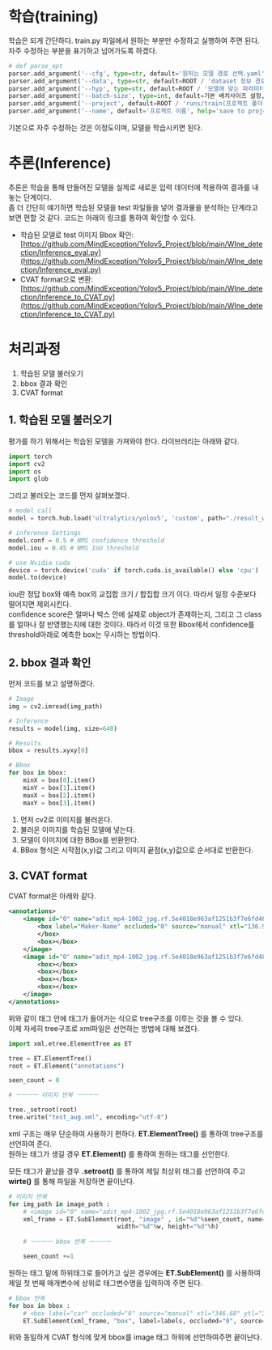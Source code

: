 # 학습(training)

학습은 되게 간단하다. train.py 파일에서 원하는 부분만 수정하고 실행하여 주면 된다.  
자주 수정하는 부분을 표기하고 넘어가도록 하겠다.

```py
# def parse_opt
parser.add_argument('--cfg', type=str, default='원하는 모델 경로 선택.yaml', help='model.yaml path')
parser.add_argument('--data', type=str, default=ROOT / 'dataset 정보 경로 선택.yaml', help='dataset.yaml path')
parser.add_argument('--hyp', type=str, default=ROOT / '모델에 맞는 파라미터 경로 설정.yaml', help='hyperparameters path')
parser.add_argument('--batch-size', type=int, default=기본 배치사이즈 설정, help='total batch size for all GPUs, -1 for autobatch')
parser.add_argument('--project', default=ROOT / 'runs/train(프로젝트 폴더 설정)', help='save to project/name')
parser.add_argument('--name', default='프로젝트 이름', help='save to project/name')
```

기본으로 자주 수정하는 것은 이정도이며, 모델을 학습시키면 된다.

# 추론(Inference)

추론은 학습을 통해 만들어진 모델을 실제로 새로운 입력 데이터에 적용하여 결과를 내놓는 단계이다.  
좀 더 간단히 얘기하면 학습된 모델을 test 파일들을 넣어 결과물을 분석하는 단계라고 보면 편할 것 같다. 
코드는 아래의 링크를 통하여 확인할 수 있다.
* 학습된 모델로 test 이미지 Bbox 확인: [https://github.com/MindException/Yolov5_Project/blob/main/WIne_detection/Inference_eval.py](https://github.com/MindException/Yolov5_Project/blob/main/WIne_detection/Inference_eval.py)
* CVAT format으로 변환: [https://github.com/MindException/Yolov5_Project/blob/main/WIne_detection/Inference_to_CVAT.py](https://github.com/MindException/Yolov5_Project/blob/main/WIne_detection/Inference_to_CVAT.py)

# 처리과정
1. 학습된 모델 불러오기
2. bbox 결과 확인
3. CVAT format

## 1. 학습된 모델 불러오기

평가를 하기 위해서는 학습된 모델을 가져와야 한다. 라이브러리는 아래와 같다.

```py
import torch
import cv2
import os
import glob
```

그리고 불러오는 코드를 먼저 살펴보겠다.
```py
# model call
model = torch.hub.load('ultralytics/yolov5', 'custom', path="./result_wine_model/weights/best.pt")

# inference Settings
model.conf = 0.5 # NMS confidence threshold
model.iou = 0.45 # NMS IoU threshold

# use Nvidia cuda
device = torch.device('cuda' if torch.cuda.is_available() else 'cpu')
model.to(device)
```

iou란 정답 box와 예측 box의 교집합 크기 / 합집합 크기 이다. 따라서 일정 수준보다 떨어지면 제외시킨다.  
confidence score은 얼마나 박스 안에 실제로 object가 존재하는지, 그리고 그 class를 얼마나 잘 반영했는지에 대한 것이다. 따라서 이것 또한 Bbox에서 confidence를 threshold아래로 예측한 box는 무시하는 방법이다.

## 2. bbox 결과 확인

먼저 코드를 보고 설명하겠다.
```py
# Image
img = cv2.imread(img_path)

# Inference
results = model(img, size=640)

# Results
bbox = results.xyxy[0]

# Bbox
for box in bbox:
    minX = box[0].item()
    minY = box[1].item()
    maxX = box[2].item()
    maxY = box[3].item()
```

1. 먼저 cv2로 이미지를 불러온다.
2. 불러온 이미지를 학습된 모델에 넣는다.
3. 모델이 이미지에 대한 BBox를 반환한다.
4. BBox 형식은 시작점(x,y)값 그리고 이미지 끝점(x,y)값으로 순서대로 반환한다.

## 3. CVAT format

CVAT format은 아래와 같다.

```xml
<annotations>
    <image id="0" name="adit_mp4-1002_jpg.rf.5e4018e963af1251b3f7e6fd487c479e.jpg" width="640" height="480">
        <box label="Maker-Name" occluded="0" source="manual" xtl="136.969" ytl="219.297" xbr="338.13" ybr="273.325" z_order="0">
        </box>
        <box></box>
    </image>
    <image id="0" name="adit_mp4-1002_jpg.rf.5e4018e963af1251b3f7e6fd487c43249e.jpg" width="640" height="480">
        <box></box>
        <box></box>
        <box></box>
        <box></box>
    </image>
</annotations>
```

위와 같이 태그 안에 태그가 들어가는 식으로 tree구조를 이루는 것을 볼 수 있다.  
이제 자세히 tree구조로 xml파일은 선언하는 방법에 대해 보겠다.  

```py
import xml.etree.ElementTree as ET

tree = ET.ElementTree()
root = ET.Element("annotations")

seen_count = 0

# ㅡㅡㅡㅡ 이미지 반복 ㅡㅡㅡㅡ

tree._setroot(root)
tree.write("test_aug.xml", encoding="utf-8")
```
xml 구조는 매우 단순하여 사용하기 편하다. __ET.ElementTree()__ 를 통하여 tree구조를 선언하여 준다.  
원하는 태그가 생길 경우 __ET.Element()__ 를 통하여 원하는 태그를 선언한다.  

모든 태그가 끝났을 경우 __.setroot()__ 를 통하여 제일 최상위 태그를 선언하여 주고 __wirte()__ 를 통해 파일을 저장하면 끝이난다.
```py
# 이미지 반복
for img_path in image_path :
    # <image id="0" name="adit_mp4-1002_jpg.rf.5e4018e963af1251b3f7e6fd487c479e.jpg" width="640" height="480">
    xml_frame = ET.SubElement(root, "image" , id="%d"%seen_count, name=image_name,
                              width="%d"%w, height="%d"%h)
    
    # ㅡㅡㅡㅡ bbox 반복 ㅡㅡㅡㅡ

    seen_count +=1
```
원하는 태그 밑에 하위태그로 들어가고 싶은 경우에는 __ET.SubElement()__ 를 사용하여 제일 첫 번째 매개변수에 상위로 태그변수명을 입력하여 주면 된다.

```py
# bbox 반복
for box in bbox :
    # <box label="car" occluded="0" source="manual" xtl="346.68" ytl="325.63" xbr="427.46" ybr="404.08" z_order="0"> </box>
    ET.SubElement(xml_frame, "box", label=labels, occluded="0", source="manual", xtl=xtl, ytl=ytl, xbr=xbr, ybr=ybr, z_order="0")
```
위와 동일하게 CVAT 형식에 맞게 bbox를 image 태그 하위에 선언하여주면 끝이난다.